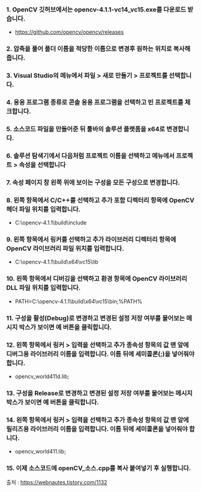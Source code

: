 ### 1. OpenCV 깃허브에서는 opencv-4.1.1-vc14_vc15.exe를 다운로드 받습니다.
- https://github.com/opencv/opencv/releases 

### 2. 압축을 풀어 폴더 이름을 적당한 이름으로 변경후 원하는 위치로 복사해줍니다.

### 3. Visual Studio의  메뉴에서 파일 > 새로 만들기 > 프로젝트를 선택합니다.

### 4. 응응 프로그램 종류로 콘솔 응용 프로그램을 선택하고 빈 프로젝트를 체크합니다.

### 5. 소스코드 파일을 만들어준 뒤 툴바의 솔루션 플랫폼을  x64로 변경합니다. 

### 6. 솔루션 탐색기에서 다음처럼 프로젝트 이름을 선택하고 메뉴에서 프로젝트 > 속성을 선택합니다

### 7. 속성 페이지 창 왼쪽 위에 보이는 구성을 모든 구성으로 변경합니다.

### 8. 왼쪽 항목에서 C/C++를 선택하고 추가 포함 디렉터리 항목에 OpenCV 헤더 파일 위치를 입력합니다.
- C:\opencv-4.1.1\build\include

### 9. 왼쪽 항목에서 링커를 선택하고 추가 라이브러리 디렉터리 항목에 OpenCV 라이브러리 파일 위치를 입력합니다.
- C:\opencv-4.1.1\build\x64\vc15\lib

### 10. 왼쪽 항목에서 디버깅을 선택하고 환경 항목에  OpenCV 라이브러리  DLL 파일 위치를 입력합니다. 
- PATH=C:\opencv-4.1.1\build\x64\vc15\bin;%PATH%

### 11. 구성을 활성(Debug)로 변경하고 변경된 설정 저장 여부를 물어보는  메시지 박스가 보이면 예 버튼을 클릭합니다.

### 12. 왼쪽 항목에서 링커 > 입력을 선택하고 추가 종속성 항목의  값 맨 앞에 디버그용 라이브러리 이름을 입력합니다. 이름 뒤에 세미콜론(;)을 넣어줘야 합니다. 
- opencv_world411d.lib;

### 13. 구성을 Release로 변경하고 변경된 설정 저장 여부를 물어보는  메시지 박스가 보이면 예 버튼을 클릭합니다.

### 14. 왼쪽 항목에서 링커 > 입력을 선택하고 추가 종속성 항목의 값 맨 앞에 릴리즈용 라이브러리 이름을 입력합니다. 이름 뒤에 세미콜론을 넣어줘야 합니다. 
- opencv_world411.lib;

### 15. 이제 소스코드에 openCV_소스.cpp를 복사 붙여넣기 후 실행합니다.


출처 : https://webnautes.tistory.com/1132
